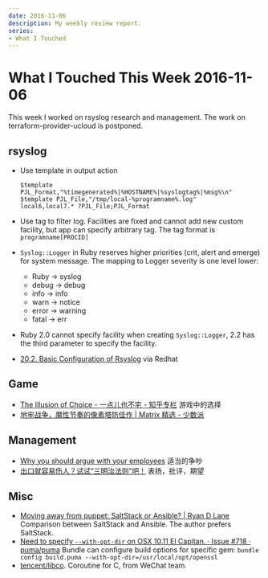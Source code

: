 ```yaml
---
date: 2016-11-06
description: My weekly review report.
series:
- What I Touched
---
```


# What I Touched This Week 2016-11-06


This week I worked on rsyslog research and management. The work on terraform-provider-ucloud is postponed.

<!--more-->

## rsyslog

* Use template in output action

    ```
    $template PJL_Format,"%timegenerated%|%HOSTNAME%|%syslogtag%|%msg%\n"
    $template PJL_File,"/tmp/local-%programname%.log"
    local6,local7.* ?PJL_File;PJL_Format
    ```

* Use tag to filter log. Facilities are fixed and cannot add new custom facility, but app can specify arbitrary tag. The tag format is `programname[PROCID]`
* `Syslog::Logger` in Ruby reserves higher priorities (crit, alert and emerge) for system message. The mapping to Logger severity is one level lower:
    * Ruby -\> syslog
    * debug -\> debug
    * info -\> info
    * warn -\> notice
    * error -\> warning
    * fatal -\> err
* Ruby 2.0 cannot specify facility when creating `Syslog::Logger`, 2.2 has the third parameter to specify the facility.
* [20.2. Basic Configuration of Rsyslog][1] via Redhat

## Game

* [The Illusion of Choice - 一点儿也不宅 - 知乎专栏][2] 游戏中的选择
* [地牢战争，魔性节奏的像素塔防佳作 | Matrix 精选 - 少数派][3]

## Management

* [Why you should argue with your employees][4] 适当的争吵
* [出口就容易伤人？试试“三明治法则”吧！][5] 表扬，批评，期望

## Misc

* [Moving away from puppet: SaltStack or Ansible? | Ryan D Lane][7] Comparison between SaltStack and Ansible. The author prefers SaltStack.
* [Need to specify `--with-opt-dir` on OSX 10.11 El Capitan. · Issue #718 · puma/puma][8] Bundle can configure build options for specific gem: `bundle config build.puma --with-opt-dir=/usr/local/opt/openssl`
* [tencent/libco][9]. Coroutine for C, from WeChat team.

[1]:    https://access.redhat.com/documentation/en-us/red_hat_enterprise_linux/6/html/deployment_guide/s1-basic_configuration_of_rsyslog
[2]:    https://zhuanlan.zhihu.com/p/23314649
[3]:    http://sspai.com/35894
[4]:    https://m.signalvnoise.com/why-you-should-argue-with-your-employees-ab8189fcd1c4#.khcwz2hp0
[5]:    http://mp.weixin.qq.com/s?__biz=MjM5NjAyMDE5Mg==&mid=2649813638&idx=1&sn=3badc5dbbb3fa6c31a493d5c2948eaa1&chksm=beebf809899c711f00a2b54cd67e7a161d8b6f11079fc650cad9400bc6f7c7342c97d870af77&scene=0#rd
[7]:    http://ryandlane.com/blog/2014/08/04/moving-away-from-puppet-saltstack-or-ansible/
[8]:    https://github.com/puma/puma/issues/718
[9]:    https://github.com/tencent/libco
